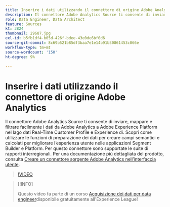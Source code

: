 ```yaml
---
title: Inserire i dati utilizzando il connettore di origine Adobe Analytics
description: Il connettore Adobe Analytics Source ti consente di inviare, mappare e filtrare facilmente i dati da Adobe Analytics a Adobe Experience Platform nel lago dati Real-Time Customer Profile e Experience di.
role: Data Engineer, Data Architect
feature: Sources
kt: 3824
thumbnail: 29687.jpg
exl-id: b5fb1df4-b05d-426f-bdee-43e0de6bf0d6
source-git-commit: 8c69b521b85df3baa7e1e14b91b30861453c066e
workflow-type: tm+mt
source-wordcount: '150'
ht-degree: 9%

---
```


# Inserire i dati utilizzando il connettore di origine Adobe Analytics

Il connettore Adobe Analytics Source ti consente di inviare, mappare e filtrare facilmente i dati da Adobe Analytics a Adobe Experience Platform nel lago dati Real-Time Customer Profile e Experience di. Scopri come utilizzare le funzioni di preparazione dei dati per creare campi semantici e calcolati per migliorare l’esperienza utente nelle applicazioni Segment Builder e Platform. Per questo connettore sono supportate le suite di rapporti interregionali. Per una documentazione più dettagliata del prodotto, consulta [Creare un connettore sorgente Adobe Analytics nell’interfaccia utente](https://experienceleague.adobe.com/docs/experience-platform/sources/ui-tutorials/create/adobe-applications/analytics.html?lang=it).

>[!VIDEO](https://video.tv.adobe.com/v/29687?quality=12&learn=on)

>[!INFO]
>
> Questo video fa parte di un corso [Acquisizione dei dati per data engineer](https://experienceleague.adobe.com/?recommended=ExperiencePlatform-D-1-2020.1.dataingestion?lang=it)disponibile gratuitamente all&#39;Experience League!
